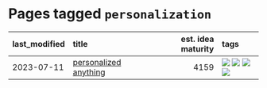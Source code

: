 # Pages tagged `personalization`

|last_modified|title|est. idea maturity|tags
|:---|:---|---:|:---|
|2023-07-11|[personalized anything](../personalized_anything.md)|4159|[![](https://img.shields.io/badge/tag-gdpr_data_export-dafbc7)](../tags/gdpr_data_export.md) [![](https://img.shields.io/badge/tag-llm-e839f4)](../tags/llm.md) [![](https://img.shields.io/badge/tag-personalization-7064e0)](../tags/personalization.md) [![](https://img.shields.io/badge/tag-productivity-6819c6)](../tags/productivity.md)|